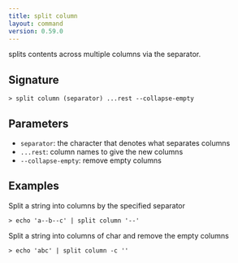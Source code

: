 ```yaml
---
title: split column
layout: command
version: 0.59.0
---
```


splits contents across multiple columns via the separator.

## Signature

```> split column (separator) ...rest --collapse-empty```

## Parameters

 -  `separator`: the character that denotes what separates columns
 -  `...rest`: column names to give the new columns
 -  `--collapse-empty`: remove empty columns

## Examples

Split a string into columns by the specified separator
```shell
> echo 'a--b--c' | split column '--'
```

Split a string into columns of char and remove the empty columns
```shell
> echo 'abc' | split column -c ''
```

